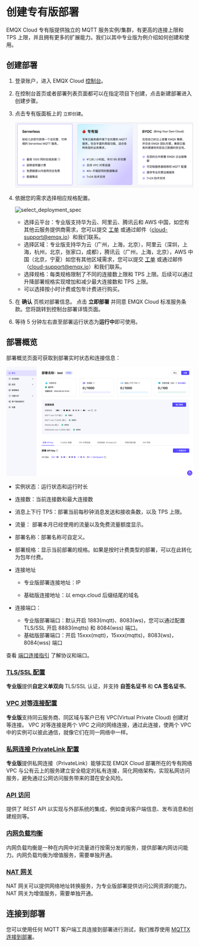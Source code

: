 # 创建专有版部署

EMQX Cloud 专有版提供独立的 MQTT 服务实例/集群，有更高的连接上限和 TPS 上限，并且拥有更多的扩展能力。我们以其中专业版为例介绍如何创建和使用。

## 创建部署

1. 登录账户，进入 EMQX Cloud [控制台](https://cloud.emqx.com/console/)。

2. 在控制台首页或者部署列表页面都可以在指定项目下创建，点击新建部署进入创建步骤。

3. 点击专有版面板上的 `立即创建`。

   ![select_deployment_type](./_assets/create_serverless.png)

4. 依据您的需求选择相应规格配置。

   ![select_deployment_spec](./_assets/select_deployment_spec.png)

   - 选择云平台：专业版支持华为云、阿里云、腾讯云和 AWS 中国，如您有其他云服务提供商需求，您可以提交 [工单](../feature/tickets.md) 或通过邮件（cloud-support@emqx.io）和我们联系。
   - 选择区域：专业版支持华为云（广州，上海，北京），阿里云（深圳，上海，杭州，北京，张家口，成都），腾讯云（广州，上海，北京），AWS 中国（北京，宁夏）如您有其他区域需求，您可以提交 [工单](../feature/tickets.md) 或通过邮件（cloud-support@emqx.io）和我们联系。
   - 选择规格：每类规格限制了不同的连接数上限和 TPS 上限。后续可以通过升降部署规格实现增加和减少最大连接数和 TPS 上限。
   - 可以选择按小时计费或包年计费进行购买。

6. 在 **确认** 页核对部署信息。 点击 **立即部署** 并同意 EMQX Cloud 标准服务条款。您将跳转到控制台部署详情页面。
7. 等待 5 分钟左右直至部署运行状态为**运行中**即可使用。


## 部署概览

部署概览页面可获取到部署实时状态和连接信息：

   ![dedicated](./_assets/dedicated_overview.png)

* 实例状态：运行状态和运行时长
* 连接数：当前连接数和最大连接数
* 消息上下行 TPS：部署当前每秒钟消息发送和接收条数，以及 TPS 上限。
* 流量： 部署本月已经使用的流量以及免费流量额度显示。
* 部署名称：部署名称可自定义。
* 部署规格：显示当前部署的规格。如果是按时计费类型的部署，可以在此转化为包年付费。
* 连接地址

  * 专业版部署连接地址：IP

  * 基础版连接地址：以 emqx.cloud 后缀结尾的域名

* 连接端口：

  * 专业版部署端口：默认开启 1883(mqtt)、8083(ws)，您可以通过配置 TLS/SSL 开启 8883(mqtts) 和 8084(wss) 端口。
  * 基础版部署端口：开启 15xxx(mqtt)，15xxx(mqtts)，8083(ws)， 8084(wss) 端口

查看 [端口连接指引](../deployments/port_guide_serverless.md) 了解协议和端口。



### [TLS/SSL 配置](../deployments/tls_ssl.md)

**专业版**提供**自定义单双向** TLS/SSL 认证，并支持 **自签名证书** 和 **CA 签名证书**。


### [VPC 对等连接配置](../deployments/vpc_peering.md)

**专业版**支持同云服务商、同区域与客户已有 VPC(Virtual Private Cloud) 创建对等连接。 VPC 对等连接是两个 VPC 之间的网络连接，通过此连接，使两个 VPC 中的实例可以彼此通信，就像它们在同一网络中一样。


### [私网连接 PrivateLink 配置](../deployments/privatelink.md)
**专业版**提供私网连接（PrivateLink）能够实现 EMQX Cloud 部署所在的专有网络 VPC 与公有云上的服务建立安全稳定的私有连接，简化网络架构，实现私网访问服务，避免通过公网访问服务带来的潜在安全风险。


### [API 访问](../api/introduction.md)

提供了 REST API 以实现与外部系统的集成，例如查询客户端信息、发布消息和创建规则等。

### [内网负载均衡](../vas/intranet-lb.md)

内网负载均衡是一种在内网中对流量进行按需分发的服务，提供部署内网访问能力。内网负载均衡为增值服务，需要单独开通。


### [NAT 网关](../vas/nat-gateway.md)

NAT 网关可以提供网络地址转换服务，为专业版部署提供访问公网资源的能力。NAT 网关为增值服务，需要单独开通。


## 连接到部署

您可以使用任何 MQTT 客户端工具连接到部署进行测试，我们推荐使用 [MQTTX 连接到部署](../connect_to_deployments/mqttx.md)。



